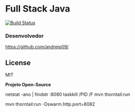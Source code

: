 # Full Stack Java
[![Build Status](https://travis-ci.org/joemccann/dillinger.svg?branch=master)](https://travis-ci.org/joemccann/dillinger)

### Desenvolvedor

https://github.com/andrejp09/

## License

MIT

**Projeto Open-Source**


[//]: # "These are reference links used in the body of this note and get stripped out when the markdown processor does its job. There is no need to format nicely because it shouldn't be seen. Thanks SO - http://stackoverflow.com/questions/4823468/store-comments-in-markdown-syntax"
[dill]: https://github.com/joemccann/dillinger
[git-repo-url]: https://github.com/joemccann/dillinger.git
netstat -ano | findstr :8080
taskkill /PID <typeyourPIDhere> /F
mvn thorntail:run

mvn thorntail:run -Dswarm.http.port=8082
